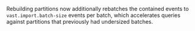 Rebuilding partitions now additionally rebatches the contained events to
`vast.import.batch-size` events per batch, which accelerates queries against
partitions that previously had undersized batches.
